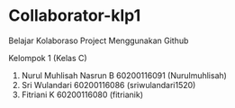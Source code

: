 # Collaborator-klp1
Belajar Kolaboraso Project Menggunakan Github

Kelompok 1 (Kelas C)
1. Nurul Muhlisah Nasrun B 60200116091 (Nurulmuhlisah)
2. Sri Wulandari 60200116086 (sriwulandari1520)
3. Fitriani K 60200116080 (fitrianik)
